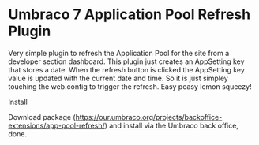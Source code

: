 # Umbraco 7 Application Pool Refresh Plugin

Very simple plugin to refresh the Application Pool for the site from a developer section dashboard. This plugin just creates an AppSetting key that stores a date. When the refresh button is clicked the AppSetting key value is updated with the current date and time. So it is just simpley touching the web.config to trigger the refresh. Easy peasy lemon squeezy! 


Install

Download package (https://our.umbraco.org/projects/backoffice-extensions/app-pool-refresh/) and install via the Umbraco back office, done.
